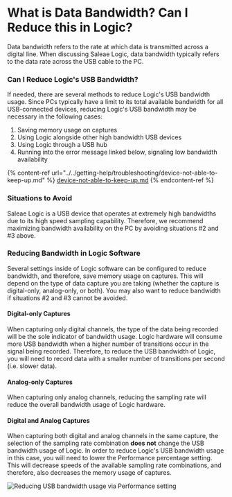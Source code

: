 # What is Data Bandwidth? Can I Reduce this in Logic?

Data bandwidth refers to the rate at which data is transmitted across a digital line. When discussing Saleae Logic, data bandwidth typically refers to the data rate across the USB cable to the PC.

### Can I Reduce Logic's USB Bandwidth?

If needed, there are several methods to reduce Logic's USB bandwidth usage. Since PCs typically have a limit to its total available bandwidth for all USB-connected devices, reducing Logic's USB bandwidth may be necessary in the following cases:

1. Saving memory usage on captures
2. Using Logic alongside other high bandwidth USB devices
3. Using Logic through a USB hub
4. Running into the error message linked below, signaling low bandwidth availability

{% content-ref url="../../getting-help/troubleshooting/device-not-able-to-keep-up.md" %}
[device-not-able-to-keep-up.md](../../getting-help/troubleshooting/device-not-able-to-keep-up.md)
{% endcontent-ref %}

### Situations to Avoid

Saleae Logic is a USB device that operates at extremely high bandwidths due to its high speed sampling capability. Therefore, we recommend maximizing bandwidth availability on the PC by avoiding situations #2 and #3 above.

### Reducing Bandwidth in Logic Software

Several settings inside of Logic software can be configured to reduce bandwidth, and therefore, save memory usage on captures. This will depend on the type of data capture you are taking (whether the capture is digital-only, analog-only, or both). You may also want to reduce bandwidth if situations #2 and #3 cannot be avoided.

#### Digital-only Captures

When capturing only digital channels, the type of the data being recorded will be the sole indicator of bandwidth usage. Logic hardware will consume more USB bandwidth when a higher number of transitions occur in the signal being recorded. Therefore, to reduce the USB bandwidth of Logic, you will need to record data with a smaller number of transitions per second (i.e. slower data).

#### Analog-only Captures

When capturing only analog channels, reducing the sampling rate will reduce the overall bandwidth usage of Logic hardware.

#### Digital and Analog Captures

When capturing both digital and analog channels in the same capture, the selection of the sampling rate combination **does not** change the USB bandwidth usage of Logic. In order to reduce Logic's USB bandwidth usage in this case, you will need to lower the Performance percentage setting. This will decrease speeds of the available sampling rate combinations, and therefore, also decreases the memory usage of captures.

![Reducing USB bandwidth usage via Performance setting](../../.gitbook/assets/2018-10-09_1339.png)
